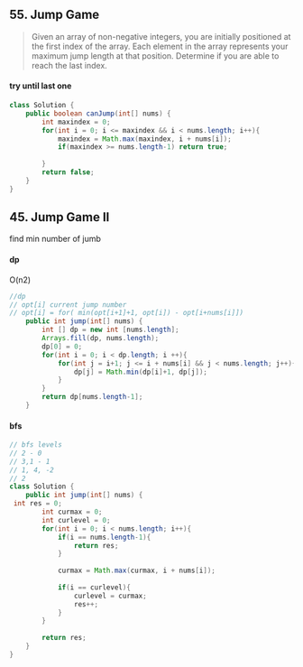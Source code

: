 ## 55. Jump Game
> Given an array of non-negative integers, you are initially positioned at the first index of the array.
> Each element in the array represents your maximum jump length at that position.
> Determine if you are able to reach the last index.


#### try until last one
```java 
class Solution {
    public boolean canJump(int[] nums) {
        int maxindex = 0;
        for(int i = 0; i <= maxindex && i < nums.length; i++){
            maxindex = Math.max(maxindex, i + nums[i]);
            if(maxindex >= nums.length-1) return true;
            
        }
        return false;
    }
}
```


## 45. Jump Game II

find min number of jumb

#### dp
O(n2)
```java
//dp
// opt[i] current jump number
// opt[i] = for( min(opt[i+1]+1, opt[i]) - opt[i+nums[i]])
 	public int jump(int[] nums) {
        int [] dp = new int [nums.length];
        Arrays.fill(dp, nums.length);
        dp[0] = 0;
        for(int i = 0; i < dp.length; i ++){
            for(int j = i+1; j <= i + nums[i] && j < nums.length; j++){
                dp[j] = Math.min(dp[i]+1, dp[j]);
            }
        }
        return dp[nums.length-1];
    }
```

#### bfs

```java
// bfs levels
// 2 - 0
// 3,1 - 1
// 1, 4, -2
// 2 
class Solution {
    public int jump(int[] nums) {
 int res = 0;
        int curmax = 0;
        int curlevel = 0;
        for(int i = 0; i < nums.length; i++){
            if(i == nums.length-1){
                return res;
            }
            
            curmax = Math.max(curmax, i + nums[i]);
                        
            if(i == curlevel){
                curlevel = curmax;
                res++;
            }
        }
        
        return res;
    }
}
```